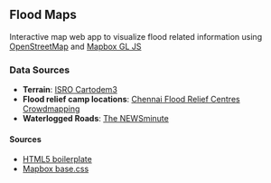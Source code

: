 ## Flood Maps
Interactive map web app to visualize flood related information using [OpenStreetMap]() and [Mapbox GL JS](https://www.mapbox.com/mapbox-gl-js/)

### Data Sources
- **Terrain**: [ISRO Cartodem3]()
- **Flood relief camp locations**: [Chennai Flood Relief Centres Crowdmapping](https://l.facebook.com/l.php?u=https%3A%2F%2Fdocs.google.com%2Fspreadsheets%2Fd%2F1awkun_q3tk3W1YP5KvzKkFbXYraqHBB6BSK0AtJP2zI%2Fedit%3Fusp%3Dsharing&h=vAQFG6TRT)
- **Waterlogged Roads**: [The NEWSminute](http://www.thenewsminute.com/article/living-chennai-map-wire-shows-you-waterlogged-areas-36059)

#### Sources
- [HTML5 boilerplate](https://github.com/h5bp/html5-boilerplate)
- [Mapbox base.css](https://www.mapbox.com/base/)

